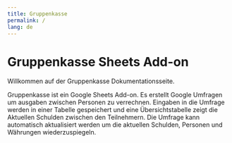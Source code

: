 ```yaml
---
title: Gruppenkasse
permalink: /
lang: de
---
```

# Gruppenkasse Sheets Add-on

Willkommen auf der Gruppenkasse Dokumentationsseite.

Gruppenkasse ist ein Google Sheets Add-on.
Es erstellt Google Umfragen um ausgaben zwischen Personen zu verrechnen.
Eingaben in die Umfrage werden in einer Tabelle gespeichert und eine Übersichtstabelle zeigt die Aktuellen Schulden zwischen den Teilnehmern.
Die Umfrage kann automatisch aktualisiert werden um die aktuellen Schulden, Personen und Währungen wiederzuspiegeln.
